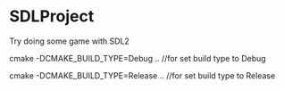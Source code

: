 # SDLProject
Try doing some game with SDL2

cmake -DCMAKE_BUILD_TYPE=Debug .. //for set build type to Debug

cmake -DCMAKE_BUILD_TYPE=Release .. //for set build type to Release
